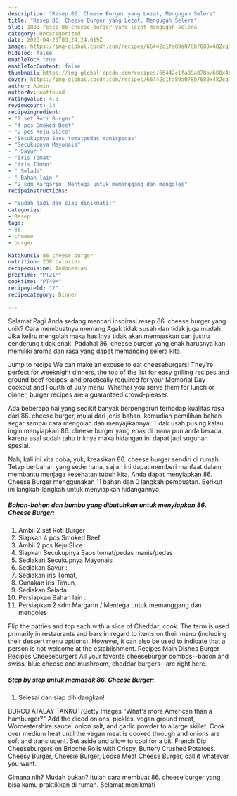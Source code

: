 ```yaml
---
description: "Resep 86. Cheese Burger yang Lezat, Mengugah Selera"
title: "Resep 86. Cheese Burger yang Lezat, Mengugah Selera"
slug: 1883-resep-86-cheese-burger-yang-lezat-mengugah-selera
category: Uncategorized
date: 2023-04-20T03:24:24.619Z
image: https://img-global.cpcdn.com/recipes/66442c1fa89a078b/680x482cq70/86-cheese-burger-foto-resep-utama.jpg
hideToc: false
enableToc: true
enableTocContent: false
thumbnail: https://img-global.cpcdn.com/recipes/66442c1fa89a078b/680x482cq70/86-cheese-burger-foto-resep-utama.jpg
cover: https://img-global.cpcdn.com/recipes/66442c1fa89a078b/680x482cq70/86-cheese-burger-foto-resep-utama.jpg
author: Admin
authorAv: notfound
ratingvalue: 4.3
reviewcount: 14
recipeingredient:
- "2 set Roti Burger"
- "4 pcs Smoked Beef"
- "2 pcs Keju Slice"
- "Secukupnya Saos tomatpedas manispedas"
- "Secukupnya Mayonais"
- " Sayur "
- "iris Tomat"
- "iris Timun"
- " Selada"
- " Bahan lain "
- "2 sdm Margarin  Mentega untuk memanggang dan mengoles"
recipeinstructions:

- "Sudah jadi dan siap dinikmati!"
categories:
- Resep
tags:
- 86
- cheese
- burger

katakunci: 86 cheese burger 
nutrition: 238 calories
recipecuisine: Indonesian
preptime: "PT21M"
cooktime: "PT40M"
recipeyield: "2"
recipecategory: Dinner

---
```



Selamat Pagi Anda sedang mencari inspirasi resep 86. cheese burger yang unik? Cara membuatnya memang Agak tidak susah dan tidak juga mudah. Jika keliru mengolah maka hasilnya tidak akan memuaskan dan justru cenderung tidak enak. Padahal 86. cheese burger yang enak harusnya kan memiliki aroma dan rasa yang dapat memancing selera kita.


Jump to recipe We can make an excuse to eat cheeseburgers! They&#39;re perfect for weeknight dinners, the top of the list for easy grilling recipes and ground beef recipes, and practically required for your Memorial Day cookout and Fourth of July menu. Whether you serve them for lunch or dinner, burger recipes are a guaranteed crowd-pleaser.

Ada beberapa hal yang sedikit banyak berpengaruh terhadap kualitas rasa dari 86. cheese burger, mulai dari jenis bahan, kemudian pemilihan bahan segar sampai cara mengolah dan menyajikannya. Tidak usah pusing kalau ingin menyiapkan 86. cheese burger yang enak di mana pun anda berada, karena asal sudah tahu triknya maka hidangan ini dapat jadi suguhan spesial.


Nah, kali ini kita coba, yuk, kreasikan 86. cheese burger sendiri di rumah. Tetap berbahan yang sederhana, sajian ini dapat memberi manfaat dalam membantu menjaga kesehatan tubuh kita. Anda dapat menyiapkan 86. Cheese Burger menggunakan 11 bahan dan 0 langkah pembuatan. Berikut ini langkah-langkah untuk menyiapkan hidangannya.

<!--inarticleads1-->

##### Bahan-bahan dan bumbu yang dibutuhkan untuk menyiapkan 86. Cheese Burger:

1. Ambil 2 set Roti Burger
1. Siapkan 4 pcs Smoked Beef
1. Ambil 2 pcs Keju Slice
1. Siapkan Secukupnya Saos tomat/pedas manis/pedas
1. Sediakan Secukupnya Mayonais
1. Sediakan  Sayur :
1. Sediakan iris Tomat,
1. Gunakan iris Timun,
1. Sediakan  Selada
1. Persiapkan  Bahan lain :
1. Persiapkan 2 sdm Margarin / Mentega untuk memanggang dan mengoles


Flip the patties and top each with a slice of Cheddar; cook. The term is used primarily in restaurants and bars in regard to items on their menu (including their dessert menu options). However, it can also be used to indicate that a person is not welcome at the establishment. Recipes Main Dishes Burger Recipes Cheeseburgers All your favorite cheeseburger combos--bacon and swiss, blue cheese and mushroom, cheddar burgers--are right here. 

<!--inarticleads2-->

##### Step by step untuk memasak 86. Cheese Burger:


1. Selesai dan siap dihidangkan!

BURCU ATALAY TANKUT/Getty Images &#34;What&#39;s more American than a hamburger?&#34; Add the diced onions, pickles, vegan ground meat, Worcestershire sauce, onion salt, and garlic powder to a large skillet. Cook over medium heat until the vegan meat is cooked through and onions are soft and translucent. Set aside and allow to cool for a bit. French Dip Cheeseburgers on Brioche Rolls with Crispy, Buttery Crushed Potatoes. Cheesy Burger, Cheesie Burger, Loose Meat Cheese Burger, call it whatever you want. 

Gimana nih? Mudah bukan? Itulah cara membuat 86. cheese burger yang bisa kamu praktikkan di rumah. Selamat menikmati
